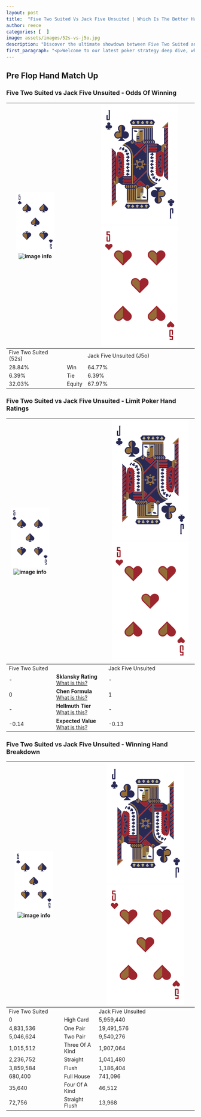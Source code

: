 ```yaml
---
layout: post
title:  "Five Two Suited Vs Jack Five Unsuited | Which Is The Better Hand In Poker? A Complete Guide"
author: reece
categories: [  ]
image: assets/images/52s-vs-j5o.jpg
description: "Discover the ultimate showdown between Five Two Suited and Jack Five Unsuited in poker! Uncover the odds, strategies, and scenarios where one hand triumphs over the other. Get ready to up your poker game with this thrilling analysis."
first_paragraph: "<p>Welcome to our latest poker strategy deep dive, where we're pitting two distinct hands against each other in a high-stakes showdown: Five Two Suited vs Jack Five Unsuited.</p><p>In the dynamic world of poker, every decision counts, and knowing which hand holds the upper hand is key to your success at the table.</p><p>In this article, we'll dissect these two hands, explore the scenarios where one dominates the other, and equip you with the knowledge to make strategic choices that can tip the odds in your favor.</p><p>Get ready to unravel the intriguing dynamics of these poker hands and elevate your game to new heights.</p>"
---
```




[comment]: # (sp0)

## Pre Flop Hand Match Up

<div class="table hand-ratings" markdown="1"> 



### Five Two Suited vs Jack Five Unsuited - Odds Of Winning


    
| ![image info](assets/images/hand1/5.png) ![image info](assets/images/hand1/2s.png) |  | ![image info](assets/images/hand2/J.png) ![image info](assets/images/hand2/5o.png) |
| -------- | -------- | -------- |
| Five Two Suited (52s) |  | Jack Five Unsuited (J5o) |
| 28.84% | Win | 64.77% |
| 6.39% | Tie | 6.39% |
| 32.03% | Equity | 67.97% |




[comment]: # (sp1)



### Five Two Suited vs Jack Five Unsuited - Limit Poker Hand Ratings


    
| ![image info](assets/images/hand1/5.png) ![image info](assets/images/hand1/2s.png) |  | ![image info](assets/images/hand2/J.png) ![image info](assets/images/hand2/5o.png) |
| -------- | -------- | -------- |
| Five Two Suited |  | Jack Five Unsuited |
| - | **Sklansky Rating** [What is this?](/sklansky-rating-explained) | - |
| 0 | **Chen Formula** [What is this?](/chen-formula-explained) | 1 |
| - | **Hellmuth Tier** [What is this?](/Hellmuth-tier-explained) | - |
| -0.14 | **Expected Value** [What is this?](/expected-value-explained) | -0.13 |




[comment]: # (sp2)



### Five Two Suited vs Jack Five Unsuited - Winning Hand Breakdown


    
| ![image info](assets/images/hand1/5.png) ![image info](assets/images/hand1/2s.png) |  | ![image info](assets/images/hand2/J.png) ![image info](assets/images/hand2/5o.png) |
| -------- | -------- | -------- |
| Five Two Suited |  | Jack Five Unsuited |
| 0 | High Card | 5,959,440 |
| 4,831,536 | One Pair | 19,491,576 |
| 5,046,624 | Two Pair | 9,540,276 |
| 1,015,512 | Three Of A Kind | 1,907,064 |
| 2,236,752 | Straight | 1,041,480 |
| 3,859,584 | Flush | 1,186,404 |
| 680,400 | Full House | 741,096 |
| 35,640 | Four Of A Kind | 46,512 |
| 72,756 | Straight Flush | 13,968 |




[comment]: # (sp3)



</div>

[comment]: # (sp4)



[comment]: # (sp5)

